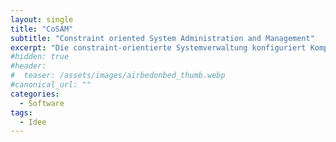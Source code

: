 ```yaml
---
layout: single 
title: "CoSAM"
subtitle: "Constraint oriented System Administration and Management"
excerpt: "Die constraint-orientierte Systemverwaltung konfiguriert Komponenten auf Basis einer deklarativen Anforderungs- oder Problembeschreibung."
#hidden: true
#header:
#  teaser: /assets/images/airbedonbed_thumb.webp
#canonical_url: ""
categories:
  - Software
tags:
  - Idee
---
```





